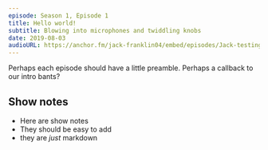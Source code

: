 ```yaml
---
episode: Season 1, Episode 1
title: Hello world!
subtitle: Blowing into microphones and twiddling knobs
date: 2019-08-03
audioURL: https://anchor.fm/jack-franklin04/embed/episodes/Jack-testing-episode-one-e4rlip
---
```



Perhaps each episode should have a little preamble. Perhaps a callback to our intro bants?

## Show notes

- Here are show notes
- They should be easy to add
- they are _just_ markdown







